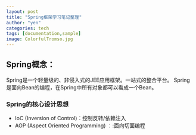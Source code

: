 ```yaml
---
layout: post
title: "Spring框架学习笔记整理"
author: "yen"
categories: tech
tags: [documentation,sample]
image: ColorfulTromso.jpg
---
```

## Spring概念：  
 Spring是一个轻量级的、非侵入式的JEE应用框架。一站式的整合平台。
 Spring是面向Bean的编程，在Spring中所有对象都可以看成一个Bean。

### Spring的核心设计思想
- IoC (Inversion of Control)：控制反转/依赖注入
- AOP (Aspect  Oriented Programming) ：:面向切面编程
